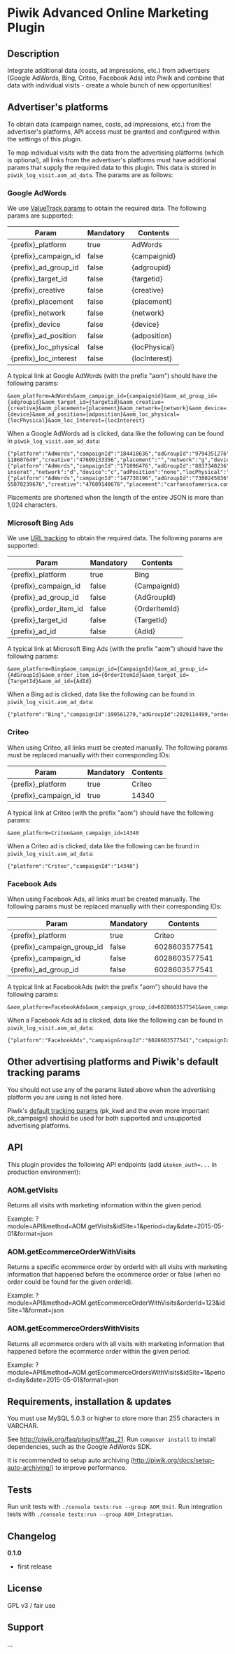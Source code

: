 # Piwik Advanced Online Marketing Plugin 

## Description

Integrate additional data (costs, ad impressions, etc.) from advertisers (Google AdWords, Bing, Criteo, Facebook Ads) 
into Piwik and combine that data with individual visits - create a whole bunch of new opportunities!


## Advertiser's platforms

To obtain data (campaign names, costs, ad impressions, etc.) from the advertiser's platforms, API access must be granted 
and configured within the settings of this plugin.

To map individual visits with the data from the advertising platforms (which is optional), all links from the 
advertiser's platforms must have additional params that supply the required data to this plugin. This data is stored in
`piwik_log_visit.aom_ad_data`. The params are as follows:


### Google AdWords

We use [ValueTrack params](https://support.google.com/adwords/answer/2375447?hl=en) to obtain the required data.
The following params are supported:

| Param                 | Mandatory | Contents      |
| --------------------- | --------- | ------------- | 
| {prefix}_platform     | true      | AdWords       |  
| {prefix}_campaign_id  | false     | {campaignid}  |
| {prefix}_ad_group_id  | false     | {adgroupid}   |
| {prefix}_target_id    | false     | {targetid}    |
| {prefix}_creative     | false     | {creative}    |
| {prefix}_placement    | false     | {placement}   |
| {prefix}_network      | false     | {network}     |
| {prefix}_device       | false     | {device}      |
| {prefix}_ad_position  | false     | {adposition}  |
| {prefix}_loc_physical | false     | {locPhysical} |
| {prefix}_loc_interest | false     | {locInterest} |

A typical link at Google AdWords (with the prefix "aom") should have the following params:

    &aom_platform=AdWords&aom_campaign_id={campaignid}&aom_ad_group_id={adgroupid}&aom_target_id={targetid}&aom_creative={creative}&aom_placement={placement}&aom_network={network}&aom_device={device}&aom_ad_position={adposition}&aom_loc_physical={locPhysical}&aom_loc_Interest={locInterest}
    
When a Google AdWords ad is clicked, data like the following can be found in `piwik_log_visit.aom_ad_data`:

    {"platform":"AdWords","campaignId":"184418636","adGroupId":"9794351276","targetId":"kwd-118607649","creative":"47609133356","placement":"","network":"g","device":"m","adPosition":"1t2","locPhysical":"20228","locInterest":"1004074"}
    {"platform":"AdWords","campaignId":"171096476","adGroupId":"8837340236","targetId":"","creative":"47609140796","placement":"suchen.mobile.de/auto-inserat","network":"d","device":"c","adPosition":"none","locPhysical":"9041542","locInterest":""}
    {"platform":"AdWords","campaignId":"147730196","adGroupId":"7300245836","targetId":"aud-55070239676","creative":"47609140676","placement":"carfansofamerica.com","network":"d","device":"c","adPosition":"none","locPhysical":"9042649","locInterest":""}

Placements are shortened when the length of the entire JSON is more than 1,024 characters.


### Microsoft Bing Ads

We use [URL tracking](http://help.bingads.microsoft.com/apex/index/3/en-us/51091) to obtain the required data. 
The following params are supported:

| Param                   | Mandatory | Contents      |
| ----------------------- | --------- | ------------- | 
| {prefix}_platform       | true      | Bing          |  
| {prefix}_campaign_id    | false     | {CampaignId}  |
| {prefix}_ad_group_id    | false     | {AdGroupId}   |
| {prefix}_order_item_id  | false     | {OrderItemId} |
| {prefix}_target_id      | false     | {TargetId}    |
| {prefix}_ad_id          | false     | {AdId}        |

A typical link at Microsoft Bing Ads (with the prefix "aom") should have the following params:

    &aom_platform=Bing&aom_campaign_id={CampaignId}&aom_ad_group_id={AdGroupId}&aom_order_item_id={OrderItemId}&aom_target_id={TargetId}&aom_ad_id={AdId}

When a Bing ad is clicked, data like the following can be found in `piwik_log_visit.aom_ad_data`:

    {"platform":"Bing","campaignId":190561279,"adGroupId":2029114499,"orderItemId":40414589411,"targetId":"40414589411","adId":5222037942}


### Criteo

When using Criteo, all links must be created manually. 
The following params must be replaced manually with their corresponding IDs:

| Param                   | Mandatory | Contents |
| ----------------------- | --------- | -------- | 
| {prefix}_platform       | true      | Criteo   |  
| {prefix}_campaign_id    | true      | 14340    |

A typical link at Criteo (with the prefix "aom") should have the following params:

    &aom_platform=Criteo&aom_campaign_id=14340

When a Criteo ad is clicked, data like the following can be found in `piwik_log_visit.aom_ad_data`:

    {"platform":"Criteo","campaignId":"14340"}


### Facebook Ads

When using Facebook Ads, all links must be created manually.
The following params must be replaced manually with their corresponding IDs:

| Param                      | Mandatory | Contents      |
| -------------------------- | --------- | ------------- | 
| {prefix}_platform          | true      | Criteo        |  
| {prefix}_campaign_group_id | false     | 6028603577541 |
| {prefix}_campaign_id       | false     | 6028603577541 |
| {prefix}_ad_group_id       | false     | 6028603577541 |

A typical link at FacebookAds (with the prefix "aom") should have the following params:

    &aom_platform=FacebookAds&aom_campaign_group_id=6028603577541&aom_campaign_id=6028603577541&aom_ad_group_id=6028603577541
    
When a Facebook Ads ad is clicked, data like the following can be found in `piwik_log_visit.aom_ad_data`:

    {"platform":"FacebookAds","campaignGroupId":"6028603577541","campaignId":"6028603577541","adGroupId":"6028603577541"}


## Other advertising platforms and Piwik's default tracking params

You should not use any of the params listed above when the advertising platform you are using is not listed here.
 
Piwik's [default tracking params](http://piwik.org/docs/tracking-campaigns/) (pk_kwd and the even more important 
pk_campaign) should be used for both supported and unsupported advertising platforms.



## API

This plugin provides the following API endpoints (add `&token_auth=...` in production environment):

### AOM.getVisits

Returns all visits with marketing information within the given period.

Example: ?module=API&method=AOM.getVisits&idSite=1&period=day&date=2015-05-01&format=json


### AOM.getEcommerceOrderWithVisits

Returns a specific ecommerce order by orderId with all visits with marketing information that happened before the 
ecommerce order or false (when no order could be found for the given orderId).

Example: ?module=API&method=AOM.getEcommerceOrderWithVisits&orderId=123&idSite=1&format=json


### AOM.getEcommerceOrdersWithVisits

Returns all ecommerce orders with all visits with marketing information that happened before the ecommerce order within 
the given period.

Example: ?module=API&method=AOM.getEcommerceOrdersWithVisits&idSite=1&period=day&date=2015-05-01&format=json



## Requirements, installation & updates

You must use MySQL 5.0.3 or higher to store more than 255 characters in VARCHAR.

See http://piwik.org/faq/plugins/#faq_21.
Run `composer install` to install dependencies, such as the Google AdWords SDK.

It is recommended to setup auto archiving (http://piwik.org/docs/setup-auto-archiving/) to improve performance.


## Tests

Run unit tests with `./console tests:run --group AOM_Unit`.
Run integration tests with `./console tests:run --group AOM_Integration`.


## Changelog

__0.1.0__
* first release


## License

GPL v3 / fair use


## Support

...
